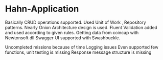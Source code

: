 # Hahn-Application
Basically CRUD operations supported.
Used Unit of Work , Repository patterns.
Nearly Onion Architecture design is used.
Fluent Validation added and used according to given rules.
Getting data from coincap with Newtonsoft dll
Swagger UI supported with Swashbuckle.

Uncompleted missions because of time 
Logging issues
Even supported few functions, unit testing is missing
Response message structure is missing
